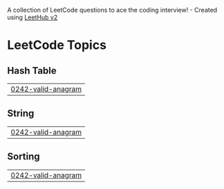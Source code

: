 A collection of LeetCode questions to ace the coding interview! - Created using [LeetHub v2](https://github.com/arunbhardwaj/LeetHub-2.0)
<!---LeetCode Topics Start-->
# LeetCode Topics
## Hash Table
|  |
| ------- |
| [0242-valid-anagram](https://github.com/harshsinghinf/DSA/tree/master/0242-valid-anagram) |
## String
|  |
| ------- |
| [0242-valid-anagram](https://github.com/harshsinghinf/DSA/tree/master/0242-valid-anagram) |
## Sorting
|  |
| ------- |
| [0242-valid-anagram](https://github.com/harshsinghinf/DSA/tree/master/0242-valid-anagram) |
<!---LeetCode Topics End-->